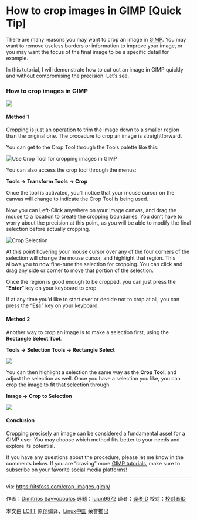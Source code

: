 [#]: collector: (lujun9972)
[#]: translator: ( )
[#]: reviewer: ( )
[#]: publisher: ( )
[#]: url: ( )
[#]: subject: (How to crop images in GIMP [Quick Tip])
[#]: via: (https://itsfoss.com/crop-images-gimp/)
[#]: author: (Dimitrios Savvopoulos https://itsfoss.com/author/dimitrios/)

How to crop images in GIMP [Quick Tip]
======

There are many reasons you may want to crop an image in [GIMP][1]. You may want to remove useless borders or information to improve your image, or you may want the focus of the final image to be a specific detail for example.

In this tutorial, I will demonstrate how to cut out an image in GIMP quickly and without compromising the precision. Let’s see.

### How to crop images in GIMP

![][2]

#### Method 1

Cropping is just an operation to trim the image down to a smaller region than the original one. The procedure to crop an image is straightforward.

You can get to the Crop Tool through the Tools palette like this:

![Use Crop Tool for cropping images in GIMP][3]

You can also access the crop tool through the menus:

**Tools → Transform Tools → Crop**

Once the tool is activated, you’ll notice that your mouse cursor on the canvas will change to indicate the Crop Tool is being used.

Now you can Left-Click anywhere on your image canvas, and drag the mouse to a location to create the cropping boundaries. You don’t have to worry about the precision at this point, as you will be able to modify the final selection before actually cropping.

![Crop Selection][4]

At this point hovering your mouse cursor over any of the four corners of the selection will change the mouse cursor, and highlight that region. This allows you to now fine-tune the selection for cropping. You can click and drag any side or corner to move that portion of the selection.

Once the region is good enough to be cropped, you can just press the “**Enter**” key on your keyboard to crop.

If at any time you’d like to start over or decide not to crop at all, you can press the “**Esc**” key on your keyboard.

#### Method 2

Another way to crop an image is to make a selection first, using the **Rectangle Select Tool**.

**Tools → Selection Tools → Rectangle Select**

![][5]

You can then highlight a selection the same way as the **Crop Tool**, and adjust the selection as well. Once you have a selection you like, you can crop the image to fit that selection through

**Image → Crop to Selection**

![][6]

#### Conclusion

Cropping precisely an image can be considered a fundamental asset for a GIMP user. You may choose which method fits better to your needs and explore its potential.

If you have any questions about the procedure, please let me know in the comments below. If you are “craving” more [GIMP tutorials][7], make sure to subscribe on your favorite social media platforms!

--------------------------------------------------------------------------------

via: https://itsfoss.com/crop-images-gimp/

作者：[Dimitrios Savvopoulos][a]
选题：[lujun9972][b]
译者：[译者ID](https://github.com/译者ID)
校对：[校对者ID](https://github.com/校对者ID)

本文由 [LCTT](https://github.com/LCTT/TranslateProject) 原创编译，[Linux中国](https://linux.cn/) 荣誉推出

[a]: https://itsfoss.com/author/dimitrios/
[b]: https://github.com/lujun9972
[1]: https://www.gimp.org/
[2]: https://i1.wp.com/itsfoss.com/wp-content/uploads/2020/06/Crop-images-in-GIMP.png?ssl=1
[3]: https://i1.wp.com/itsfoss.com/wp-content/uploads/2020/06/Crop-tool.png?ssl=1
[4]: https://i0.wp.com/itsfoss.com/wp-content/uploads/2020/06/Crop-selection.jpg?ssl=1
[5]: https://i2.wp.com/itsfoss.com/wp-content/uploads/2020/06/select-1.gif?ssl=1
[6]: https://i1.wp.com/itsfoss.com/wp-content/uploads/2020/06/crop.gif?ssl=1
[7]: https://itsfoss.com/tag/gimp-tips/
